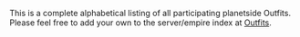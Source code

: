 This is a complete alphabetical listing of all participating planetside
Outfits. Please feel free to add your own to the server/empire index at
[Outfits](Outfits.md).
